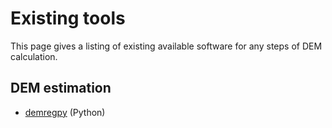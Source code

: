 # Existing tools
This page gives a listing of existing available software for any steps of DEM calculation.

## DEM estimation
- [demregpy](https://github.com/alasdairwilson/demregpy) (Python)
